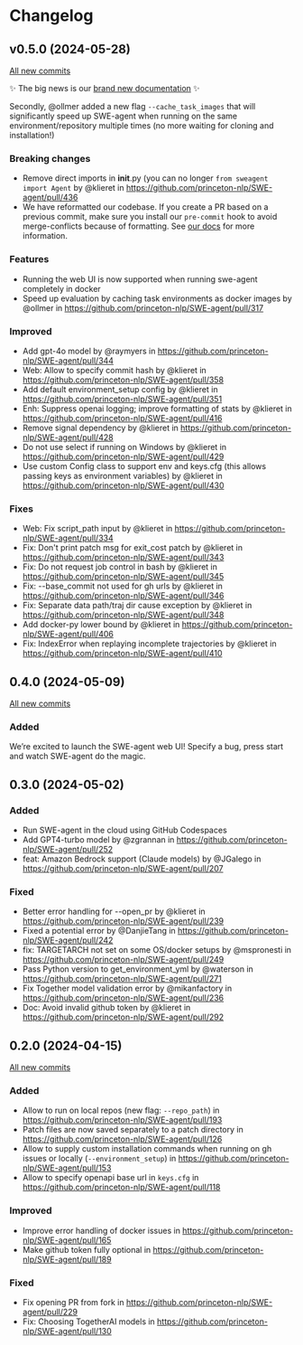 # Changelog

## v0.5.0 (2024-05-28)

[All new commits](https://github.com/princeton-nlp/SWE-agent/compare/v0.4.0...v0.5.0)

✨ The big news is our [brand new documentation](https://princeton-nlp.github.io/SWE-agent/) ✨

Secondly, @ollmer added a new flag `--cache_task_images` that will significantly speed up SWE-agent when running on the same environment/repository multiple times (no more waiting for cloning and installation!)

### Breaking changes

* Remove direct imports in __init__.py (you can no longer `from sweagent import Agent` by @klieret in https://github.com/princeton-nlp/SWE-agent/pull/436
* We have reformatted our codebase. If you create a PR based on a previous commit, make sure you install our `pre-commit` hook to avoid merge-conflicts because of formatting. See [our docs](https://princeton-nlp.github.io/SWE-agent/dev/contribute/) for more information.

### Features

* Running the web UI is now supported when running swe-agent completely in docker
* Speed up evaluation by caching task environments as docker images by @ollmer in https://github.com/princeton-nlp/SWE-agent/pull/317

### Improved

* Add gpt-4o model by @raymyers in https://github.com/princeton-nlp/SWE-agent/pull/344
* Web: Allow to specify commit hash by @klieret in https://github.com/princeton-nlp/SWE-agent/pull/358
* Add default environment_setup config by @klieret in https://github.com/princeton-nlp/SWE-agent/pull/351
* Enh: Suppress openai logging; improve formatting of stats by @klieret in https://github.com/princeton-nlp/SWE-agent/pull/416
* Remove signal dependency by @klieret in https://github.com/princeton-nlp/SWE-agent/pull/428
* Do not use select if running on Windows by @klieret in https://github.com/princeton-nlp/SWE-agent/pull/429
* Use custom Config class to support env and keys.cfg (this allows passing keys as environment variables) by @klieret in https://github.com/princeton-nlp/SWE-agent/pull/430

### Fixes

* Web: Fix script_path input by @klieret in https://github.com/princeton-nlp/SWE-agent/pull/334
* Fix: Don't print patch msg for exit_cost patch by @klieret in https://github.com/princeton-nlp/SWE-agent/pull/343
* Fix: Do not request job control in bash by @klieret in https://github.com/princeton-nlp/SWE-agent/pull/345
* Fix: --base_commit not used for gh urls by @klieret in https://github.com/princeton-nlp/SWE-agent/pull/346
* Fix: Separate data path/traj dir cause exception by @klieret in https://github.com/princeton-nlp/SWE-agent/pull/348
* Add docker-py lower bound by @klieret in https://github.com/princeton-nlp/SWE-agent/pull/406
* Fix: IndexError when replaying incomplete trajectories by @klieret in https://github.com/princeton-nlp/SWE-agent/pull/410


## 0.4.0 (2024-05-09)

[All new commits](https://github.com/princeton-nlp/SWE-agent/compare/v0.3.0...v0.4.0)

### Added

We’re excited to launch the SWE-agent web UI! Specify a bug, press start and watch SWE-agent do the magic.

## 0.3.0 (2024-05-02)

### Added

* Run SWE-agent in the cloud using GitHub Codespaces
* Add GPT4-turbo model by @zgrannan in https://github.com/princeton-nlp/SWE-agent/pull/252
* feat: Amazon Bedrock support (Claude models) by @JGalego in https://github.com/princeton-nlp/SWE-agent/pull/207

### Fixed

* Better error handling for --open_pr by @klieret in https://github.com/princeton-nlp/SWE-agent/pull/239
* Fixed a potential error by @DanjieTang in https://github.com/princeton-nlp/SWE-agent/pull/242
* fix: TARGETARCH not set on some OS/docker setups by @mspronesti in https://github.com/princeton-nlp/SWE-agent/pull/249
* Pass Python version to get_environment_yml by @waterson in https://github.com/princeton-nlp/SWE-agent/pull/271
* Fix Together model validation error by @mikanfactory in https://github.com/princeton-nlp/SWE-agent/pull/236
* Doc: Avoid invalid github token by @klieret in https://github.com/princeton-nlp/SWE-agent/pull/292

## 0.2.0 (2024-04-15)

[All new commits](https://github.com/princeton-nlp/SWE-agent/compare/v0.1.2...v0.2.0)

### Added

* Allow to run on local repos (new flag: `--repo_path`) in https://github.com/princeton-nlp/SWE-agent/pull/193
* Patch files are now saved separately to a patch directory in https://github.com/princeton-nlp/SWE-agent/pull/126
* Allow to supply custom installation commands when running on gh issues or locally (`--environment_setup`) in https://github.com/princeton-nlp/SWE-agent/pull/153
* Allow to specify openapi base url in `keys.cfg` in https://github.com/princeton-nlp/SWE-agent/pull/118

### Improved

* Improve error handling of docker issues in https://github.com/princeton-nlp/SWE-agent/pull/165
* Make github token fully optional in https://github.com/princeton-nlp/SWE-agent/pull/189

### Fixed

* Fix opening PR from fork in https://github.com/princeton-nlp/SWE-agent/pull/229
* Fix: Choosing TogetherAI models in https://github.com/princeton-nlp/SWE-agent/pull/130
